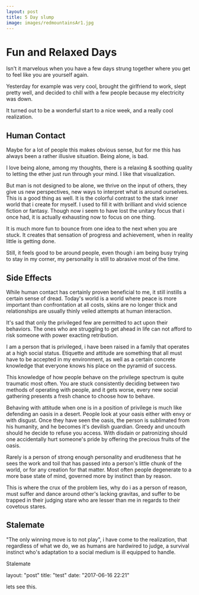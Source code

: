 ```yaml
---
layout: post
title: 5 Day slump
image: images/redmountainsAr1.jpg
---
```

# Fun and Relaxed Days

Isn't it marvelous when you have a few days strung together where you get to feel like you are yourself again.

Yesterday for example was very cool, brought the girlfriend to work, slept pretty well, and decided to chill with a few people because my electricity was down.

It turned out to be a wonderful start to a nice week, and a really cool realization.

## Human Contact

Maybe for a lot of people this makes obvious sense, but for me this has always been a rather illusive situation. Being alone, is bad.

I love being alone, among my thoughts, there is a relaxing & soothing quality to letting the ether just run through your mind. I like that visualization.

But man is not designed to be alone, we thrive on the input of others, they give us new perspectives, new ways to interpret what is around ourselves. This is a good thing as well. It is the colorful contrast to the stark inner world that i create for myself. I used to fill it with brilliant and vivid science fiction or fantasy. Though now i seem to have lost the unitary focus that i once had, it is actually exhausting now to focus on one thing.

It is much more fun to bounce from one idea to the next when you are stuck. It creates that sensation of progress and achievement, when in reality little is getting done.

Still, it feels good to be around people, even though i am being busy trying to stay in my corner, my personality is still to abrasive most of the time.

## Side Effects

While human contact has certainly proven beneficial to me, it still instills a certain sense of dread. Today's world is a world where peace is more important than confrontation at all costs, skins are no longer thick and relationships are usually thinly veiled attempts at human interaction.

It's sad that only the privileged few are permitted to act upon their behaviors. The ones who are struggling to get ahead in life can not afford to risk someone with power exacting retribution.

I am a person that is privileged, i have been raised in a family that operates at a high social status. Etiquette and attitude are something that all must have to be accepted in my environment, as well as a certain concrete knowledge that everyone knows his place on the pyramid of success.

This knowledge of how people behave on the privilege spectrum is quite traumatic most often. You are stuck consistently deciding between two methods of operating with people, and it gets worse, every new social gathering presents a fresh chance to choose how to behave.

Behaving with attitude when one is in a position of privilege is much like defending an oasis in a desert. People look at your oasis either with envy or with disgust. Once they have seen the oasis, the person is sublimated from his humanity, and he becomes it's devilish guardian. Greedy and uncouth should he decide to refuse you access. With disdain or patronizing should one accidentally hurt someone's pride by offering the precious fruits of the oasis.

Rarely is a person of strong enough personality and eruditeness that he sees the work and toil that has passed into a person's little chunk of the world, or for any creation for that matter. Most often people degenerate to a more base state of mind, governed more by instinct than by reason.

This is where the crux of the problem lies, why do i as a person of reason, must suffer and dance around other's lacking gravitas, and suffer to be trapped in their judging stare who are lesser than me in regards to their covetous stares.


## Stalemate

"The only winning move is to not play", i have come to the realization, that regardless of what we do, we as humans are hardwired to judge, a survival instinct who's adaptation to a social medium is ill equipped to handle.

 Stalemate



 layout: "post"
 title: "test"
 date: "2017-06-16 22:21"


 lets see this.
